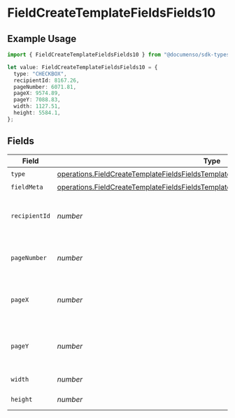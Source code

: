 # FieldCreateTemplateFieldsFields10

## Example Usage

```typescript
import { FieldCreateTemplateFieldsFields10 } from "@documenso/sdk-typescript/models/operations";

let value: FieldCreateTemplateFieldsFields10 = {
  type: "CHECKBOX",
  recipientId: 8167.26,
  pageNumber: 6071.81,
  pageX: 9574.89,
  pageY: 7088.83,
  width: 1127.51,
  height: 5584.1,
};
```

## Fields

| Field                                                                                                                                                                                            | Type                                                                                                                                                                                             | Required                                                                                                                                                                                         | Description                                                                                                                                                                                      |
| ------------------------------------------------------------------------------------------------------------------------------------------------------------------------------------------------ | ------------------------------------------------------------------------------------------------------------------------------------------------------------------------------------------------ | ------------------------------------------------------------------------------------------------------------------------------------------------------------------------------------------------ | ------------------------------------------------------------------------------------------------------------------------------------------------------------------------------------------------ |
| `type`                                                                                                                                                                                           | [operations.FieldCreateTemplateFieldsFieldsTemplatesFieldsRequestRequestBody10Type](../../models/operations/fieldcreatetemplatefieldsfieldstemplatesfieldsrequestrequestbody10type.md)           | :heavy_check_mark:                                                                                                                                                                               | N/A                                                                                                                                                                                              |
| `fieldMeta`                                                                                                                                                                                      | [operations.FieldCreateTemplateFieldsFieldsTemplatesFieldsRequestRequestBody10FieldMeta](../../models/operations/fieldcreatetemplatefieldsfieldstemplatesfieldsrequestrequestbody10fieldmeta.md) | :heavy_minus_sign:                                                                                                                                                                               | N/A                                                                                                                                                                                              |
| `recipientId`                                                                                                                                                                                    | *number*                                                                                                                                                                                         | :heavy_check_mark:                                                                                                                                                                               | The ID of the recipient to create the field for.                                                                                                                                                 |
| `pageNumber`                                                                                                                                                                                     | *number*                                                                                                                                                                                         | :heavy_check_mark:                                                                                                                                                                               | The page number the field will be on.                                                                                                                                                            |
| `pageX`                                                                                                                                                                                          | *number*                                                                                                                                                                                         | :heavy_check_mark:                                                                                                                                                                               | The X coordinate of where the field will be placed.                                                                                                                                              |
| `pageY`                                                                                                                                                                                          | *number*                                                                                                                                                                                         | :heavy_check_mark:                                                                                                                                                                               | The Y coordinate of where the field will be placed.                                                                                                                                              |
| `width`                                                                                                                                                                                          | *number*                                                                                                                                                                                         | :heavy_check_mark:                                                                                                                                                                               | The width of the field.                                                                                                                                                                          |
| `height`                                                                                                                                                                                         | *number*                                                                                                                                                                                         | :heavy_check_mark:                                                                                                                                                                               | The height of the field.                                                                                                                                                                         |